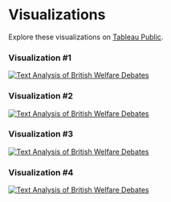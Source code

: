 # Visualizations

Explore these visualizations on [Tableau Public](hhttps://public.tableau.com/profile/emily.maanum#!/vizhome/TextAnalysisofBritishWelfareDebates/Story1).
### Visualization #1
<div>
<div class='tableauPlaceholder' id='viz1619221113896' style='position: relative'><noscript><a href='#'><img alt='Text Analysis of British Welfare Debates ' src='https:&#47;&#47;public.tableau.com&#47;static&#47;images&#47;Te&#47;TextAnalysisofBritishWelfareDebates&#47;Story1&#47;1_rss.png' style='border: none' /></a></noscript><object class='tableauViz'  style='display:none;'><param name='host_url' value='https%3A%2F%2Fpublic.tableau.com%2F' /> <param name='embed_code_version' value='3' /> <param name='site_root' value='' /><param name='name' value='TextAnalysisofBritishWelfareDebates&#47;Story1' /><param name='tabs' value='no' /><param name='toolbar' value='yes' /><param name='static_image' value='https:&#47;&#47;public.tableau.com&#47;static&#47;images&#47;Te&#47;TextAnalysisofBritishWelfareDebates&#47;Story1&#47;1.png' /> <param name='animate_transition' value='yes' /><param name='display_static_image' value='yes' /><param name='display_spinner' value='yes' /><param name='display_overlay' value='yes' /><param name='display_count' value='yes' /><param name='language' value='en' /></object> </div>               

### Visualization #2
<div>
<div class='tableauPlaceholder' id='viz1619223876317' style='position: relative'><noscript><a href='#'><img alt='Text Analysis of British Welfare Debates ' src='https:&#47;&#47;public.tableau.com&#47;static&#47;images&#47;TT&#47;TTWT2JG5Y&#47;1_rss.png' style='border: none' /></a></noscript><object class='tableauViz'  style='display:none;'><param name='host_url' value='https%3A%2F%2Fpublic.tableau.com%2F' /> <param name='embed_code_version' value='3' /> <param name='path' value='shared&#47;TTWT2JG5Y' /> <param name='toolbar' value='yes' /><param name='static_image' value='https:&#47;&#47;public.tableau.com&#47;static&#47;images&#47;TT&#47;TTWT2JG5Y&#47;1.png' /> <param name='animate_transition' value='yes' /><param name='display_static_image' value='yes' /><param name='display_spinner' value='yes' /><param name='display_overlay' value='yes' /><param name='display_count' value='yes' /><param name='language' value='en' /></object> </div>                

### Visualization #3
<div>
<div class='tableauPlaceholder' id='viz1619224050729' style='position: relative'><noscript><a href='#'><img alt='Text Analysis of British Welfare Debates ' src='https:&#47;&#47;public.tableau.com&#47;static&#47;images&#47;J2&#47;J2X9ZT7MK&#47;1_rss.png' style='border: none' /></a></noscript><object class='tableauViz'  style='display:none;'><param name='host_url' value='https%3A%2F%2Fpublic.tableau.com%2F' /> <param name='embed_code_version' value='3' /> <param name='path' value='shared&#47;J2X9ZT7MK' /> <param name='toolbar' value='yes' /><param name='static_image' value='https:&#47;&#47;public.tableau.com&#47;static&#47;images&#47;J2&#47;J2X9ZT7MK&#47;1.png' /> <param name='animate_transition' value='yes' /><param name='display_static_image' value='yes' /><param name='display_spinner' value='yes' /><param name='display_overlay' value='yes' /><param name='display_count' value='yes' /><param name='language' value='en' /></object> </div>          

### Visualization #4
<div>
<div class='tableauPlaceholder' id='viz1619224092704' style='position: relative'><noscript><a href='#'><img alt='Text Analysis of British Welfare Debates ' src='https:&#47;&#47;public.tableau.com&#47;static&#47;images&#47;XW&#47;XWK92JRJN&#47;1_rss.png' style='border: none' /></a></noscript><object class='tableauViz'  style='display:none;'><param name='host_url' value='https%3A%2F%2Fpublic.tableau.com%2F' /> <param name='embed_code_version' value='3' /> <param name='path' value='shared&#47;XWK92JRJN' /> <param name='toolbar' value='yes' /><param name='static_image' value='https:&#47;&#47;public.tableau.com&#47;static&#47;images&#47;XW&#47;XWK92JRJN&#47;1.png' /> <param name='animate_transition' value='yes' /><param name='display_static_image' value='yes' /><param name='display_spinner' value='yes' /><param name='display_overlay' value='yes' /><param name='display_count' value='yes' /><param name='language' value='en' /></object> </div>              
